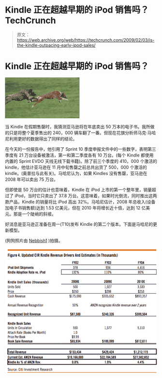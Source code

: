 # Kindle 正在超越早期的 iPod 销售吗？TechCrunch

> 原文：<https://web.archive.org/web/https://techcrunch.com/2009/02/03/is-the-kindle-outpacing-early-ipod-sales/>

# Kindle 正在超越早期的 iPod 销售吗？

[![](img/89655e400eaa685057783309d4ce50d1.png)](https://web.archive.org/web/20221006024135/http://www.flickr.com/photos/81509206@N00/466440988/)

当 Kindle 在假期售罄时，我猜测亚马逊将在年底卖出 50 万本的电子书。我所做的只是将整个夏季售出的 240，000 辆车翻了一番。但现在花旗分析师马克·马哈尼利用更好的数据得出了同样的结论。

在今天的一份报告中，他引用了 Sprint 10 季度申报文件中的一些数字，表明第三季度有 21 万台设备被激活，第一和第二季度各有 10 万台。(每个 Kindle 都使用内置的 Sprint EVDO 天线无线下载书籍)。除了前三个季度的 410，000 个激活的 kindle，他估计亚马逊在 11 月中旬售罄之前总共出货了 500，000 个激活的 kindle。(奥普拉与此有关)。马哈尼认为，如果 Kindles 没有售罄，亚马逊在 2008 年可以卖出 75 万台。

但即使是 50 万台的估计也意味着，Kindle 在 iPod 上市的第一个整年里，销量超过了 iPod，当时它只卖出了 37.8 万台。这意味着，如果时光倒流，同时推出这两款产品，Kindle 的销量将比 iPod 高出 32%。马哈尼估计，2008 年总收入(设备加电子书销售额)达到 1.53 亿美元，但在 2010 年将增长近十倍，达到 12 亿美元。那是一个陡峭的斜坡。

好消息是亚马逊正准备在周一(T10)发布 Kindle 的第二个版本。下面是马哈尼的更新模型。

(狗狗照片由 [Nebbish1](https://web.archive.org/web/20221006024135/http://www.flickr.com/photos/81509206@N00/466440988/) )拍摄。

![](img/85e366bd2064cea730a4c5a557ea363f.png)